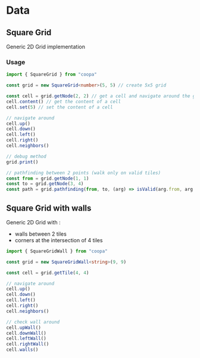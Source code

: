 # Data

## Square Grid

Generic 2D Grid implementation

### Usage

```ts
import { SquareGrid } from "coopa"

const grid = new SquareGrid<number>(5, 5) // create 5x5 grid

const cell = grid.getNode(2, 2) // get a cell and navigate around the grid
cell.content() // get the content of a cell
cell.set(5) // set the content of a cell

// navigate around
cell.up()
cell.down()
cell.left()
cell.right()
cell.neighbors()

// debug method
grid.print()

// pathfinding between 2 points (walk only on valid tiles)
const from = grid.getNode(1, 1)
const to = grid.getNode(3, 4)
const path = grid.pathfinding(from, to, (arg) => isValid(arg.from, arg.to))
```

## Square Grid with walls

Generic 2D Grid with :
* walls between 2 tiles
* corners at the intersection of 4 tiles

```ts
import { SquareGridWall } from "coopa"

const grid = new SquareGridWall<string>(9, 9)

const cell = grid.getTile(4, 4)

// navigate around
cell.up()
cell.down()
cell.left()
cell.right()
cell.neighbors()

// check wall around
cell.upWall()
cell.downWall()
cell.leftWall()
cell.rightWall()
cell.walls()

```